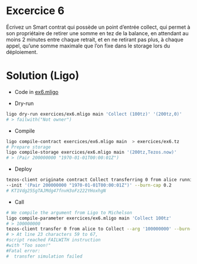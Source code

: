 # Excercice 6

Écrivez un Smart contrat qui possède un point d’entrée collect, qui permet à son propriétaire de retirer une somme en tez de la balance, en attendant au moins 2 minutes entre chaque retrait, et en ne retirant pas plus, à chaque appel, qu’une somme maximale que l’on fixe dans le storage lors du déploiement.

# Solution (Ligo)

- Code in [ex6.mligo](ex6.mligo)

- Dry-run
```sh
ligo dry-run exercices/ex6.mligo main 'Collect (100tz)' '(200tz,0)'
# > failwith("Not owner")
```

- Compile

```sh
ligo compile-contract exercices/ex6.mligo main  > exercices/ex6.tz
# Prepare storage
ligo compile-storage exercices/ex6.mligo main '(200tz,Tezos.now)'
# > (Pair 200000000 "1970-01-01T00:00:01Z")
```

- Deploy

```sh
tezos-client originate contract Collect transferring 0 from alice running exercices/ex6.tz \
--init '(Pair 200000000 "1970-01-01T00:00:01Z")' --burn-cap 0.2
# KT1Vdg25SgTAJMdg47fnvH3oFz222YHoxhgN
```

- Call

```sh
# We compile the argument from Ligo to Michelson
ligo compile-parameter exercices/ex6.mligo main 'Collect 100tz'
# > 100000000
tezos-client transfer 0 from alice to Collect --arg '100000000' --burn-cap 0.1
# > At line 23 characters 59 to 67,
#script reached FAILWITH instruction
#with "Too soon!"
#Fatal error:
#  transfer simulation failed
``` 
